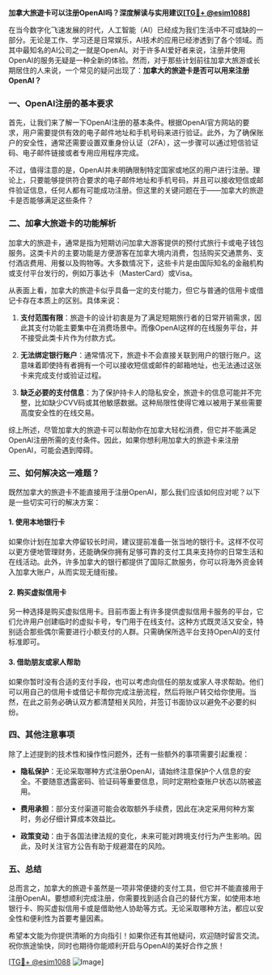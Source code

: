 **加拿大旅遊卡可以注册OpenAI吗？深度解读与实用建议[[TG💪+ @esim1088](https://t.me/s/esim1088)]**

在当今数字化飞速发展的时代，人工智能（AI）已经成为我们生活中不可或缺的一部分。无论是工作、学习还是日常娱乐，AI技术的应用已经渗透到了各个领域。而其中最知名的AI公司之一就是OpenAI。对于许多AI爱好者来说，注册并使用OpenAI的服务无疑是一种全新的体验。然而，对于那些计划前往加拿大旅游或长期居住的人来说，一个常见的疑问出现了：**加拿大的旅遊卡是否可以用来注册OpenAI？**

### 一、OpenAI注册的基本要求

首先，让我们来了解一下OpenAI注册的基本条件。根据OpenAI官方网站的要求，用户需要提供有效的电子邮件地址和手机号码来进行验证。此外，为了确保账户的安全性，通常还需要设置双重身份认证（2FA），这一步骤可以通过短信验证码、电子邮件链接或者专用应用程序完成。

不过，值得注意的是，OpenAI并未明确限制特定国家或地区的用户进行注册。理论上，只要能够提供符合要求的电子邮件地址和手机号码，并且可以接收短信或邮件验证信息，任何人都有可能成功注册。但这里的关键问题在于——加拿大的旅遊卡是否能够满足这些条件？

### 二、加拿大旅遊卡的功能解析

加拿大的旅遊卡，通常是指为短期访问加拿大游客提供的预付式旅行卡或电子钱包服务。这类卡片的主要功能是方便游客在加拿大境内消费，包括购买交通票务、支付酒店费用、用餐以及购物等。大多数情况下，这些卡片是由国际知名的金融机构或支付平台发行的，例如万事达卡（MasterCard）或Visa。

从表面上看，加拿大的旅遊卡似乎具备一定的支付能力，但它与普通的信用卡或借记卡存在本质上的区别。具体来说：

1. **支付范围有限**：旅遊卡的设计初衷是为了满足短期旅行者的日常开销需求，因此其支付功能主要集中在消费场景中。而像OpenAI这样的在线服务平台，并不接受此类卡片作为付款方式。
   
2. **无法绑定银行账户**：通常情况下，旅遊卡不会直接关联到用户的银行账户。这意味着即使持有者拥有一个可以接收短信或邮件的邮箱地址，也无法通过这张卡来完成支付或验证过程。

3. **缺乏必要的支付信息**：为了保护持卡人的隐私安全，旅遊卡的信息可能并不完整，比如缺少CVV码或其他敏感数据。这种局限性使得它难以被用于某些需要高度安全性的在线交易。

综上所述，尽管加拿大的旅遊卡可以帮助你在加拿大轻松消费，但它并不能满足OpenAI注册所需的支付条件。因此，如果你想利用加拿大的旅遊卡来注册OpenAI，可能会遇到障碍。

### 三、如何解决这一难题？

既然加拿大的旅遊卡不能直接用于注册OpenAI，那么我们应该如何应对呢？以下是一些切实可行的解决方案：

#### 1. 使用本地银行卡
如果你计划在加拿大停留较长时间，建议提前准备一张当地的银行卡。这样不仅可以更方便地管理财务，还能确保你拥有足够可靠的支付工具来支持你的日常生活和在线活动。此外，许多加拿大的银行都提供了国际汇款服务，你可以将海外资金转入加拿大账户，从而实现无缝衔接。

#### 2. 购买虚拟信用卡
另一种选择是购买虚拟信用卡。目前市面上有许多提供虚拟信用卡服务的平台，它们允许用户创建临时的虚拟卡号，专门用于在线支付。这种方式既灵活又安全，特别适合那些偶尔需要进行小额支付的人群。只需确保所选平台支持OpenAI的支付标准即可。

#### 3. 借助朋友或家人帮助
如果你暂时没有合适的支付手段，也可以考虑向信任的朋友或家人寻求帮助。他们可以用自己的信用卡或借记卡帮你完成注册流程，然后将账户转交给你使用。当然，在此之前务必确认双方都清楚相关风险，并签订书面协议以避免不必要的纠纷。

### 四、其他注意事项

除了上述提到的技术性和操作性问题外，还有一些额外的事项需要引起重视：

- **隐私保护**：无论采取哪种方式注册OpenAI，请始终注意保护个人信息的安全。不要随意透露密码、验证码等重要信息，同时定期检查账户状态以防被盗用。
  
- **费用承担**：部分支付渠道可能会收取额外手续费，因此在决定采用何种方案时，务必仔细计算成本效益比。

- **政策变动**：由于各国法律法规的变化，未来可能对跨境支付行为产生影响。因此，及时关注官方公告有助于规避潜在的风险。

### 五、总结

总而言之，加拿大的旅遊卡虽然是一项非常便捷的支付工具，但它并不能直接用于注册OpenAI。要想顺利完成注册，你需要找到适合自己的替代方案，如使用本地银行卡、购买虚拟信用卡或是借助他人协助等方式。无论采取哪种方法，都应以安全性和便利性为首要考量因素。

希望本文能为你提供清晰的方向指引！如果你还有其他疑问，欢迎随时留言交流。祝你旅途愉快，同时也期待你能顺利开启与OpenAI的美好合作之旅！

[[TG💪+ @esim1088](https://t.me/s/esim1088) ![Image](https://i.postimg.cc/4NQfJmqS/Snipaste-2025-05-13-00-14-12.png)]